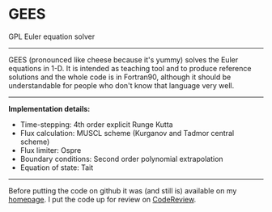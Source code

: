 GEES
====

GPL Euler equation solver

-------------------------------

GEES (pronounced like cheese because it's yummy) solves the Euler equations in 1-D. It is intended as teaching tool and to produce reference solutions and the whole code is in Fortran90, although it should be understandable for people who don't know that language very well.

-------------------------------

**Implementation details:**

- Time-stepping: 4th order explicit Runge Kutta
- Flux calculation: MUSCL scheme (Kurganov and Tadmor central scheme)
- Flux limiter: Ospre
- Boundary conditions: Second order polynomial extrapolation
- Equation of state: Tait

-------------------------------

Before putting the code on github it was (and still is) available on my [homepage](http://sci.amconception.de/index.php?nav=gees). I put the code up for review on [CodeReview](http://codereview.stackexchange.com/questions/10326).
